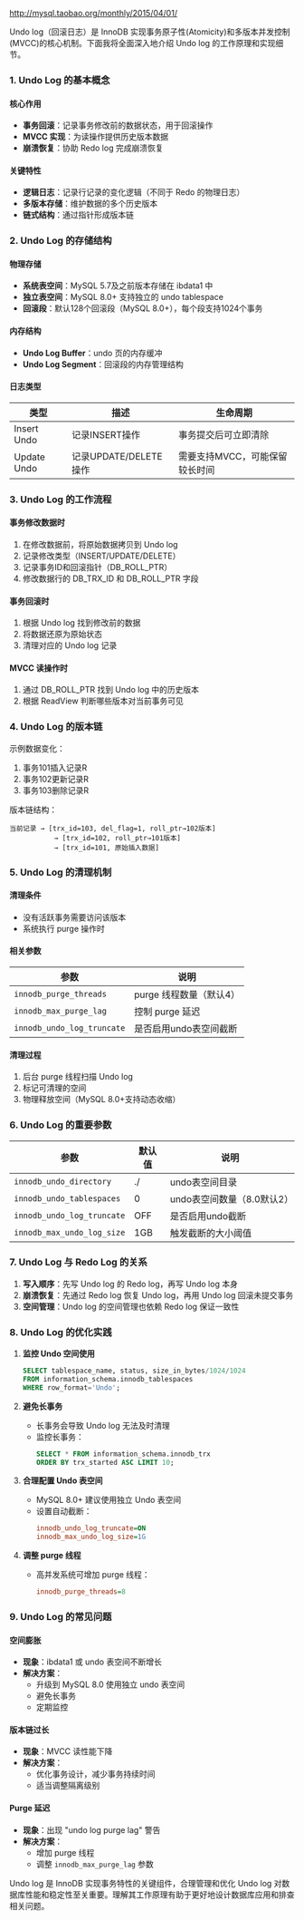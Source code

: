 
http://mysql.taobao.org/monthly/2015/04/01/

Undo log（回滚日志）是 InnoDB 实现事务原子性(Atomicity)和多版本并发控制(MVCC)的核心机制。下面我将全面深入地介绍 Undo log 的工作原理和实现细节。

### 1. Undo Log 的基本概念

#### 核心作用
- **事务回滚**：记录事务修改前的数据状态，用于回滚操作
- **MVCC 实现**：为读操作提供历史版本数据
- **崩溃恢复**：协助 Redo log 完成崩溃恢复

#### 关键特性
- **逻辑日志**：记录行记录的变化逻辑（不同于 Redo 的物理日志）
- **多版本存储**：维护数据的多个历史版本
- **链式结构**：通过指针形成版本链

### 2. Undo Log 的存储结构

#### 物理存储
- **系统表空间**：MySQL 5.7及之前版本存储在 ibdata1 中
- **独立表空间**：MySQL 8.0+ 支持独立的 undo tablespace
- **回滚段**：默认128个回滚段（MySQL 8.0+），每个段支持1024个事务

#### 内存结构
- **Undo Log Buffer**：undo 页的内存缓冲
- **Undo Log Segment**：回滚段的内存管理结构

#### 日志类型
| 类型 | 描述 | 生命周期 |
|------|------|----------|
| Insert Undo | 记录INSERT操作 | 事务提交后可立即清除 |
| Update Undo | 记录UPDATE/DELETE操作 | 需要支持MVCC，可能保留较长时间 |

### 3. Undo Log 的工作流程

#### 事务修改数据时
1. 在修改数据前，将原始数据拷贝到 Undo log
2. 记录修改类型（INSERT/UPDATE/DELETE）
3. 记录事务ID和回滚指针（DB_ROLL_PTR）
4. 修改数据行的 DB_TRX_ID 和 DB_ROLL_PTR 字段

#### 事务回滚时
1. 根据 Undo log 找到修改前的数据
2. 将数据还原为原始状态
3. 清理对应的 Undo log 记录

#### MVCC 读操作时
1. 通过 DB_ROLL_PTR 找到 Undo log 中的历史版本
2. 根据 ReadView 判断哪些版本对当前事务可见

### 4. Undo Log 的版本链

示例数据变化：
1. 事务101插入记录R
2. 事务102更新记录R
3. 事务103删除记录R

版本链结构：
```
当前记录 → [trx_id=103, del_flag=1, roll_ptr→102版本] 
           → [trx_id=102, roll_ptr→101版本] 
           → [trx_id=101, 原始插入数据]
```

### 5. Undo Log 的清理机制

#### 清理条件
- 没有活跃事务需要访问该版本
- 系统执行 purge 操作时

#### 相关参数
| 参数 | 说明 |
|------|------|
| `innodb_purge_threads` | purge 线程数量（默认4） |
| `innodb_max_purge_lag` | 控制 purge 延迟 |
| `innodb_undo_log_truncate` | 是否启用undo表空间截断 |

#### 清理过程
1. 后台 purge 线程扫描 Undo log
2. 标记可清理的空间
3. 物理释放空间（MySQL 8.0+支持动态收缩）

### 6. Undo Log 的重要参数

| 参数 | 默认值 | 说明 |
|------|--------|------|
| `innodb_undo_directory` | ./ | undo表空间目录 |
| `innodb_undo_tablespaces` | 0 | undo表空间数量（8.0默认2） |
| `innodb_undo_log_truncate` | OFF | 是否启用undo截断 |
| `innodb_max_undo_log_size` | 1GB | 触发截断的大小阈值 |

### 7. Undo Log 与 Redo Log 的关系

1. **写入顺序**：先写 Undo log 的 Redo log，再写 Undo log 本身
2. **崩溃恢复**：先通过 Redo log 恢复 Undo log，再用 Undo log 回滚未提交事务
3. **空间管理**：Undo log 的空间管理也依赖 Redo log 保证一致性

### 8. Undo Log 的优化实践

1. **监控 Undo 空间使用**
   ```sql
   SELECT tablespace_name, status, size_in_bytes/1024/1024 
   FROM information_schema.innodb_tablespaces 
   WHERE row_format='Undo';
   ```

2. **避免长事务**
   - 长事务会导致 Undo log 无法及时清理
   - 监控长事务：
     ```sql
     SELECT * FROM information_schema.innodb_trx 
     ORDER BY trx_started ASC LIMIT 10;
     ```

3. **合理配置 Undo 表空间**
   - MySQL 8.0+ 建议使用独立 Undo 表空间
   - 设置自动截断：
     ```ini
     innodb_undo_log_truncate=ON
     innodb_max_undo_log_size=1G
     ```

4. **调整 purge 线程**
   - 高并发系统可增加 purge 线程：
     ```ini
     innodb_purge_threads=8
     ```

### 9. Undo Log 的常见问题

#### 空间膨胀
- **现象**：ibdata1 或 undo 表空间不断增长
- **解决方案**：
  - 升级到 MySQL 8.0 使用独立 undo 表空间
  - 避免长事务
  - 定期监控

#### 版本链过长
- **现象**：MVCC 读性能下降
- **解决方案**：
  - 优化事务设计，减少事务持续时间
  - 适当调整隔离级别

#### Purge 延迟
- **现象**：出现 "undo log purge lag" 警告
- **解决方案**：
  - 增加 purge 线程
  - 调整 `innodb_max_purge_lag` 参数

Undo log 是 InnoDB 实现事务特性的关键组件，合理管理和优化 Undo log 对数据库性能和稳定性至关重要。理解其工作原理有助于更好地设计数据库应用和排查相关问题。
